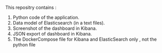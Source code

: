This repositry contains :

1. Python code of the application.
2. Data model of Elasticsearch (in a text files).
3. Screenshot of the dashboard in Kibana.
4. JSON export of dashboard in Kibana.
5. The DockerCompose file for Kibana and ElasticSearch only , not the python file
